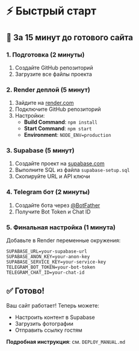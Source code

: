 # ⚡ Быстрый старт

## 🚀 За 15 минут до готового сайта

### 1. Подготовка (2 минуты)
1. Создайте GitHub репозиторий
2. Загрузите все файлы проекта

### 2. Render деплой (5 минут)
1. Зайдите на [render.com](https://render.com)
2. Подключите GitHub репозиторий
3. Настройки:
   - **Build Command**: `npm install`
   - **Start Command**: `npm start`
   - **Environment**: `NODE_ENV=production`

### 3. Supabase (5 минут)
1. Создайте проект на [supabase.com](https://supabase.com)
2. Выполните SQL из файла `supabase-setup.sql`
3. Скопируйте URL и API ключи

### 4. Telegram бот (2 минуты)
1. Создайте бота через [@BotFather](https://t.me/botfather)
2. Получите Bot Token и Chat ID

### 5. Финальная настройка (1 минута)
Добавьте в Render переменные окружения:
```
SUPABASE_URL=your-supabase-url
SUPABASE_ANON_KEY=your-anon-key
SUPABASE_SERVICE_KEY=your-service-key
TELEGRAM_BOT_TOKEN=your-bot-token
TELEGRAM_CHAT_ID=your-chat-id
```

## ✅ Готово!
Ваш сайт работает! Теперь можете:
- Настроить контент в Supabase
- Загрузить фотографии
- Отправить ссылку гостям

**Подробная инструкция**: см. `DEPLOY_MANUAL.md`